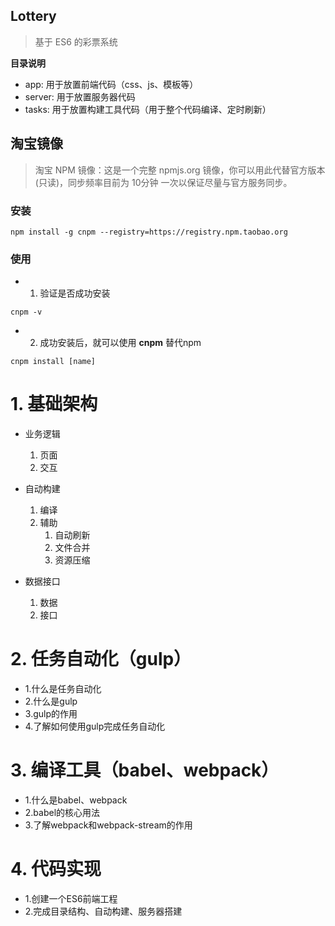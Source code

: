 Lottery
--------
> 基于 ES6 的彩票系统

**目录说明**
- app: 用于放置前端代码（css、js、模板等）
- server: 用于放置服务器代码
- tasks: 用于放置构建工具代码（用于整个代码编译、定时刷新）


## 淘宝镜像
> 淘宝 NPM 镜像：这是一个完整 npmjs.org 镜像，你可以用此代替官方版本(只读)，同步频率目前为 10分钟 一次以保证尽量与官方服务同步。

### 安装
```
npm install -g cnpm --registry=https://registry.npm.taobao.org
```
### 使用
- 1. 验证是否成功安装
```
cnpm -v
```
- 2. 成功安装后，就可以使用 **cnpm** 替代npm
```
cnpm install [name]
```

# 1. 基础架构
- 业务逻辑
	1. 页面
	2. 交互

- 自动构建
	1. 编译 
	2. 辅助
		1. 自动刷新 
		2. 文件合并 
		3. 资源压缩

- 数据接口
	1. 数据 
	2. 接口


# 2. 任务自动化（gulp）
- 1.什么是任务自动化
- 2.什么是gulp
- 3.gulp的作用
- 4.了解如何使用gulp完成任务自动化


# 3. 编译工具（babel、webpack）
- 1.什么是babel、webpack
- 2.babel的核心用法
- 3.了解webpack和webpack-stream的作用
# 4. 代码实现
- 1.创建一个ES6前端工程
- 2.完成目录结构、自动构建、服务器搭建



